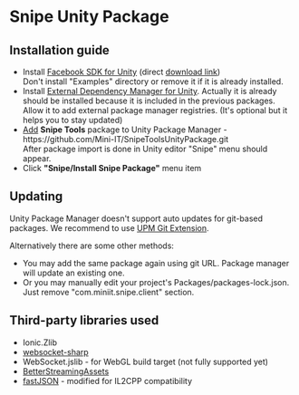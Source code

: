# Snipe Unity Package


## Installation guide

<ul>
<li> Install <a href="https://developers.facebook.com/docs/unity/">Facebook SDK for Unity</a> (direct <a href="https://origincache.facebook.com/developers/resources/?id=FacebookSDK-current.zip">download link</a>) <br />
Don't install "Examples" directory or remove it if it is already installed.
<li> Install <a href="https://github.com/googlesamples/unity-jar-resolver/blob/master/external-dependency-manager-latest.unitypackage">External Dependency Manager for Unity</a>. Actually it is already should be installed because it is included in the previous packages.<br />
Allow it to add external package manager registries. (It's optional but it helps you to stay updated)
<li> <a href="https://docs.unity3d.com/Manual/upm-ui-giturl.html">Add</a> <b>Snipe Tools</b> package to Unity Package Manager - https://github.com/Mini-IT/SnipeToolsUnityPackage.git <br />
After package import is done in Unity editor "Snipe" menu should appear.
<li> Click <b>"Snipe/Install Snipe Package"</b> menu item
</ul>

## Updating

<p>
Unity Package Manager doesn't support auto updates for git-based packages. We recommend to use <a href="https://github.com/mob-sakai/UpmGitExtension">UPM Git Extension</a>.
</p><p>
Alternatively there are some other methods:
</p>
<ul>
<li> You may add the same package again using git URL. Package manager will update an existing one.
<li> Or you may manually edit your project's Packages/packages-lock.json. Just remove "com.miniit.snipe.client" section.
</ul>

## Third-party libraries used

<ul>
<li> Ionic.Zlib
<li> <a href="https://github.com/sta/websocket-sharp">websocket-sharp</a>
<li> WebSocket.jslib - for WebGL build target  (not fully supported yet)
<li> <a href="https://github.com/gwiazdorrr/BetterStreamingAssets">BetterStreamingAssets</a>
<li> <a href="https://github.com/mgholam/fastJSON">fastJSON</a> - modified for IL2CPP compatibility
</ul>
